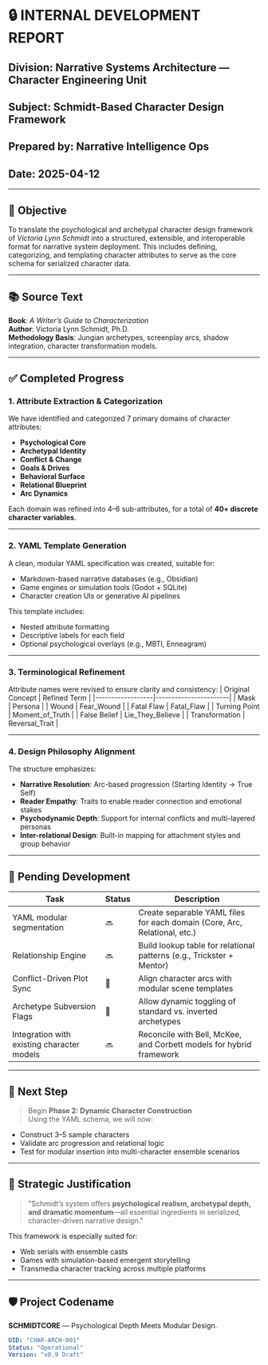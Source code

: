 # 🔒 INTERNAL DEVELOPMENT REPORT

## Division: Narrative Systems Architecture — Character Engineering Unit

## Subject: Schmidt-Based Character Design Framework

## Prepared by: Narrative Intelligence Ops

## Date: 2025-04-12

---

## 🔧 Objective

To translate the psychological and archetypal character design framework of _Victoria Lynn Schmidt_ into a structured, extensible, and interoperable format for narrative system deployment. This includes defining, categorizing, and templating character attributes to serve as the core schema for serialized character data.

---

## 📚 Source Text

**Book**: _A Writer’s Guide to Characterization_  
**Author**: Victoria Lynn Schmidt, Ph.D.  
**Methodology Basis**: Jungian archetypes, screenplay arcs, shadow integration, character transformation models.

---

## ✅ Completed Progress

### 1. **Attribute Extraction & Categorization**

We have identified and categorized 7 primary domains of character attributes:

- **Psychological Core**
- **Archetypal Identity**
- **Conflict & Change**
- **Goals & Drives**
- **Behavioral Surface**
- **Relational Blueprint**
- **Arc Dynamics**

Each domain was refined into 4–6 sub-attributes, for a total of **40+ discrete character variables**.

---

### 2. **YAML Template Generation**

A clean, modular YAML specification was created, suitable for:

- Markdown-based narrative databases (e.g., Obsidian)
- Game engines or simulation tools (Godot + SQLite)
- Character creation UIs or generative AI pipelines

This template includes:

- Nested attribute formatting
- Descriptive labels for each field
- Optional psychological overlays (e.g., MBTI, Enneagram)

---

### 3. **Terminological Refinement**

Attribute names were revised to ensure clarity and consistency:
| Original Concept | Refined Term |
|------------------|-----------------------|
| Mask | Persona |
| Wound | Fear_Wound |
| Fatal Flaw | Fatal_Flaw |
| Turning Point | Moment_of_Truth |
| False Belief | Lie_They_Believe |
| Transformation | Reversal_Trait |

---

### 4. **Design Philosophy Alignment**

The structure emphasizes:

- **Narrative Resolution**: Arc-based progression (Starting Identity → True Self)
- **Reader Empathy**: Traits to enable reader connection and emotional stakes
- **Psychodynamic Depth**: Support for internal conflicts and multi-layered personas
- **Inter-relational Design**: Built-in mapping for attachment styles and group behavior

---

## 🧩 Pending Development

| Task                                       | Status | Description                                                               |
| ------------------------------------------ | ------ | ------------------------------------------------------------------------- |
| YAML modular segmentation                  | 🔜     | Create separable YAML files for each domain (Core, Arc, Relational, etc.) |
| Relationship Engine                        | 🔜     | Build lookup table for relational patterns (e.g., Trickster + Mentor)     |
| Conflict-Driven Plot Sync                  | 🧠     | Align character arcs with modular scene templates                         |
| Archetype Subversion Flags                 | 🧠     | Allow dynamic toggling of standard vs. inverted archetypes                |
| Integration with existing character models | 🔜     | Reconcile with Bell, McKee, and Corbett models for hybrid framework       |

---

## 📎 Next Step

> Begin **Phase 2: Dynamic Character Construction**  
> Using the YAML schema, we will now:

- Construct 3–5 sample characters
- Validate arc progression and relational logic
- Test for modular insertion into multi-character ensemble scenarios

---

## 💬 Strategic Justification

> "Schmidt’s system offers **psychological realism, archetypal depth, and dramatic momentum**—all essential ingredients in serialized, character-driven narrative design."

This framework is especially suited for:

- Web serials with ensemble casts
- Games with simulation-based emergent storytelling
- Transmedia character tracking across multiple platforms

---

## 🛡️ Project Codename

**SCHMIDTCORE** — Psychological Depth Meets Modular Design.

```yaml
UID: "CHAR-ARCH-001"
Status: "Operational"
Version: "v0.9 Draft"
```
